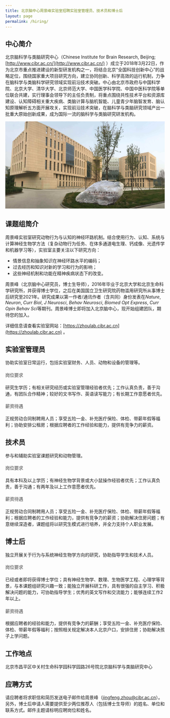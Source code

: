 ```yaml
---
title: 北京脑中心周景峰实验室招聘实验室管理员、技术员和博士后
layout: page
permalink: /hiring/
---
```


## 中心简介

北京脑科学与类脑研究中心（Chinese Institute for Brain Research, Beijing; [http://www.cibr.ac.cn/](http://www.cibr.ac.cn/) ）成立于2018年3月22日，作为北京市重点推进建设的新型研发机构之一，将结合北京“全国科技创新中心”的战略定位，围绕国家重大项目研究方向，建立协同创新、科学高效的运行机制，力争在脑科学与类脑科学研究领域实现前沿技术突破。中心由北京市政府与中国科学院、北京大学、清华大学、北京师范大学、中国医学科学院、中国中医科学院等单位联合共建，实行理事会领导下的主任负责制，将重点围绕共性技术平台和资源库建设、认知障碍相关重大疾病、类脑计算与脑机智能、儿童青少年脑智发育、脑认知原理解析五方面开展攻关，实现前沿技术突破，在脑科学与类脑研究领域产出一批重大原始创新成果，成为国际一流的脑科学与类脑研究研发机构。

<p align="center">
  <img width="800" src="/assets/CIBR-min.jpg">
</p>

## 课题组简介

周景峰实验室研究动物行为与认知的神经环路机制。结合使用行为、认知、系统与计算神经生物学方法（复杂动物行为任务、在体多通道电生理、钙成像、光遗传学和机器学习等），实验室主要关注以下研究方向：
* 情景信息和抽象知识在神经环路水平的编码；
* 过去经历和知识对新的学习和行为的影响；
* 这些神经机制和功能在精神疾病状态下的改变。

周景峰（北京脑中心研究员，博士生导师），2016年毕业于北京大学和北京生命科学研究所，并获得博士学位，之后在美国国立卫生研究院药物滥用研究所从事博士后研究至2021年。研究成果以第一作者/通讯作者（含共同）身份发表在*Nature*, *Neuron*, *Curr Biol*, *J Neurosci*, *Behav Neurosci*, *Biomed Opt Express*, *Curr Opin Behav Sci*等期刊。周景峰博士即将加入北京脑中心，现开始组建团队，期待您的加入。

详细信息请查看实验室网站：[https://zhoulab.cibr.ac.cn](https://zhoulab.cibr.ac.cn) 。

## 实验室管理员

协助实验室日常运行，包括实验室财务、人员、动物和设备的管理等。

<h4 style="color:gray">岗位要求</h4>

研究生学历；有相关研究经历或实验室管理经验者优先；工作认真负责，善于沟通，有团队合作精神；较好的文书写作、英语读写能力；有长期工作意愿者优先。

<h4 style="color:gray">薪资待遇</h4>

正规劳动合同制聘用人员；享受五险一金、补充医疗保险、体检、带薪年假等福利；协助安排公租房；根据应聘者的工作经验和能力，提供有竞争力的薪资。

## 技术员

参与和辅助实验室课题研究和动物管理。

<h4 style="color:gray">岗位要求</h4>

具有本科及以上学历；有神经生物学背景或大小鼠操作经验者优先；工作认真负责，善于沟通；有两年及以上工作意愿者优先。

<h4 style="color:gray">薪资待遇</h4>

正规劳动合同制聘用人员；享受五险一金、补充医疗保险、体检、带薪年假等福利；根据应聘者的工作经验和能力，提供有竞争力的薪资；协助解决住房问题；有意继续深造者，课题组将以研究生模式进行培养，并全力支持个人职业发展。

## 博士后

独立开展关于行为与系统神经生物学方向的研究，协助指导学生和技术人员。

<h4 style="color:gray">岗位要求</h4>

已经或者即将获得博士学位；具有神经生物学、数理、生物医学工程、心理学等背景，与本课题组研究兴趣一致；能独立开展科研工作，具有很强的自主学习、积极解决问题的能力，可协助指导学生；优秀的英文写作和交流能力；能够连续工作2年以上。

<h4 style="color:gray">薪资待遇</h4>

根据应聘者的经验和能力，提供有竞争力的薪酬；享受五险一金、补充医疗保险、体检、带薪年假等福利；按照相关规定解决本人北京户口，安排住房；协助解决孩子上学问题。

## 工作地点

北京市昌平区中关村生命科学园科学园路26号院北京脑科学与类脑研究中心

## 应聘方式

请应聘者将求职信和简历发送电子邮件给周景峰（[jingfeng.zhou@cibr.ac.cn](mailto:jingfeng.zhou@cibr.ac.cn)）。另外，博士后申请人需要提供至少两位推荐人（包括博士生导师）的姓名、单位和联系方式。邮件主题请标明应聘岗位和姓名。
